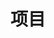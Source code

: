 ---
layout: sections
lang: zh
title: 项目
collection: projects
sort_by: date
reverse: true
permalink: /zh/projects/
--- 